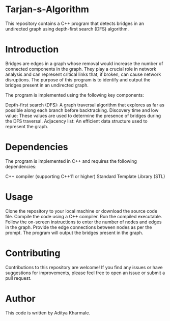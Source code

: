 # Tarjan-s-Algorithm

This repository contains a C++ program that detects bridges in an undirected graph using depth-first search (DFS) algorithm.

# Introduction
Bridges are edges in a graph whose removal would increase the number of connected components in the graph. They play a crucial role in network analysis and can represent critical links that, if broken, can cause network disruptions. The purpose of this program is to identify and output the bridges present in an undirected graph.

The program is implemented using the following key components:

Depth-first search (DFS): A graph traversal algorithm that explores as far as possible along each branch before backtracking.
Discovery time and low value: These values are used to determine the presence of bridges during the DFS traversal.
Adjacency list: An efficient data structure used to represent the graph.

# Dependencies
The program is implemented in C++ and requires the following dependencies:

C++ compiler (supporting C++11 or higher)
Standard Template Library (STL)

# Usage
Clone the repository to your local machine or download the source code file.
Compile the code using a C++ compiler.
Run the compiled executable.
Follow the on-screen instructions to enter the number of nodes and edges in the graph.
Provide the edge connections between nodes as per the prompt.
The program will output the bridges present in the graph.


# Contributing
Contributions to this repository are welcome! If you find any issues or have suggestions for improvements, please feel free to open an issue or submit a pull request.

# Author
This code is written by Aditya Kharmale.
